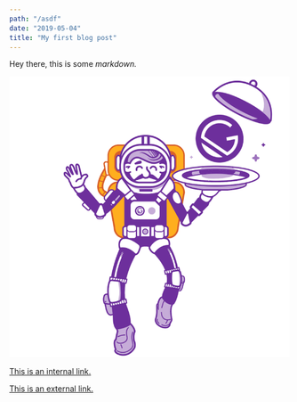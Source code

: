 ```yaml
---
path: "/asdf"
date: "2019-05-04"
title: "My first blog post"
---
```


Hey there, this is some *markdown.*

![](../images/gatsby-astronaut.png)

[This is an internal link.](/page-2)

[This is an external link.](https://stripe.com)